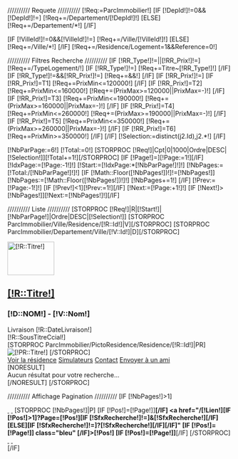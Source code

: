 ////////// Requete //////////
[!Req:=ParcImmobilier!]
[IF [!DepId!]!=0&&[!DepId!]!=]
	[!Req+=/Departement/[!DepId!]!]
[ELSE]
	[!Req+=/Departement/*!]
[/IF]

[IF [!VilleId!]!=0&&[!VilleId!]!=]
	[!Req+=/Ville/[!VilleId!]!]
[ELSE]
	[!Req+=/Ville/*!]
[/IF]
[!Req+=/Residence/Logement=1&&Reference=0!]

////////// Filtres Recherche //////////
[IF [!RR_Type!]!=||[!RR_Prix!]!=]
	[!Req+=/TypeLogement/!]
	[IF [!RR_Type!]!=]
		[!Req+=Titre~[!RR_Type!]!]
	[/IF]
	[IF [!RR_Type!]!=&&[!RR_Prix!]!=]
		[!Req+=&&!]
	[/IF]
	[IF [!RR_Prix!]!=]
		[IF [!RR_Prix!]=T1]
			[!Req+=PrixMin<=120000!]
		[/IF]
		[IF [!RR_Prix!]=T2]
			[!Req+=PrixMin<=160000!]
			[!Req+=(PrixMax>=120000||PrixMax=-)!]
		[/IF]
		[IF [!RR_Prix!]=T3]
			[!Req+=PrixMin<=190000!]
			[!Req+=(PrixMax>=160000||PrixMax=-)!]
		[/IF]
		[IF [!RR_Prix!]=T4]
			[!Req+=PrixMin<=260000!]
			[!Req+=(PrixMax>=190000||PrixMax=-)!]
		[/IF]
		[IF [!RR_Prix!]=T5]
			[!Req+=PrixMin<=350000!]
			[!Req+=(PrixMax>=260000||PrixMax=-)!]
		[/IF]
		[IF [!RR_Prix!]=T6]
			[!Req+=PrixMin>=350000!]
		[/IF]
	[/IF]
	[!Selection:=distinct(j2.Id),j2.*!]
[/IF]

[!NbParPage:=6!]
[!Total:=0!]
[STORPROC [!Req!]|Cpt|0|1000|Ordre|DESC|[!Selection!]][!Total+=1!][/STORPROC]
[IF [!Page!]=][!Page:=1!][/IF]
[!IdxPage:=[!Page:-1!]!]
[!Start:=[!IdxPage:*[!NbParPage!]!]!]
[!NbPages:=[!Total:/[!NbParPage!]!]!]
[IF [!Math::Floor([!NbPages!])!]!=[!NbPages!]]
	[!NbPages:=[!Math::Floor([!NbPages!])!]!]
	[!NbPages+=1!]
[/IF]
[!Prev:=[!Page:-1!]!]
[IF [!Prev!]<1][!Prev:=1!][/IF]
[!Next:=[!Page:+1!]!]
[IF [!Next!]>[!NbPages!]][!Next:=[!NbPages!]!][/IF]



////////// Liste //////////
[STORPROC [!Req!]|R|[!Start!]|[!NbParPage!]|Ordre|DESC|[!Selection!]]
	[STORPROC ParcImmobilier/Ville/Residence/[!R::Id!]|V][/STORPROC]
	[STORPROC ParcImmobilier/Departement/Ville/[!V::Id!]|D][/STORPROC]
	<div class="BlocResidence [IF [!Utils::isPair([!Pos!])!]] BRPair [ELSE] BRImpair [/IF]">
		<a class="bleu" href="/[!Systeme::getMenu(ParcImmobilier)!]/Departement/[!D::Lien!]/Ville/[!V::Lien!]/Residence/[!R::Lien!]"><img class="Icone" src="/[!R::Icone!].mini.105x75.jpg" width="105" height="75" alt="[!R::Titre!]" /></a>
		<h2><a class="bleu" href="/[!Systeme::getMenu(ParcImmobilier)!]/Departement/[!D::Lien!]/Ville/[!V::Lien!]/Residence/[!R::Lien!]">[!R::Titre!]</a></h2>
		<h3><span style="text-transform:uppercase">[!D::Nom!]</span> - [!V::Nom!]</h3>
		<div class="Livraison">Livraison [!R::DateLivraison!]</div>
		<div class="SousTitreCommercial">[!R::SousTitreCcial!]</div>
		<div class="Pictos">
			[STORPROC ParcImmobilier/PictoResidence/Residence/[!R::Id!]|PR]
				<img src="/[!PR::Picto!]" alt="[!PR::Titre!]" title="[!PR::Titre!]" />
			[/STORPROC]
		</div>
		<div class="ActionsResidence">
			<a class="VoirResidence bleu" href="/[!Systeme::getMenu(ParcImmobilier)!]/Departement/[!D::Lien!]/Ville/[!V::Lien!]/Residence/[!R::Lien!]">Voir la résidence</a>
			<a class="Simulateurs bleu" href="/Simulateurs">Simulateurs</a>
			<a class="Contact bleu" href="/[!Systeme::getMenu(Systeme/Contact)!]?C_Sujet=[URL]Résidence - [!R::Titre!][/URL]">Contact</a>
			<a class="EnvoyerAmi bleu" href="/Envoyer-Ami?C_Adresse=[URL][!Domaine!]/ParcImmobilier/Departement/[!D::Lien!]/Ville/[!V::Lien!]/Residence/[!R::Lien!][/URL]">Envoyer à un ami</a>
		</div>
	</div>
	[NORESULT]
		<div class="p10">Aucun résultat pour votre recherche...</div>
	[/NORESULT]
[/STORPROC]


////////// Affichage Pagination //////////
[IF [!NbPages!]>1]
	<div class="Pagination">
		<div class="PaginationBody">
			<a class="PagiFirst" href="/[!Lien!][IF [!SfxRecherche!]!=]?[!SfxRecherche!][/IF]">&nbsp;</a>
			<a class="PagiPrev" href="/[!Lien!][IF [!Prev!]>1]?Page=[!Prev!][IF [!SfxRecherche!]!=]&[!SfxRecherche!][/IF][ELSE][IF [!SfxRecherche!]!=]?[!SfxRecherche!][/IF][/IF]">&nbsp;</a>
			[STORPROC [!NbPages!]|P]
				[IF [!Pos!]=[!Page!]]<strong>[/IF]
				<a href="/[!Lien!][IF [!Pos!]>1]?Page=[!Pos!][IF [!SfxRecherche!]!=]&[!SfxRecherche!][/IF][ELSE][IF [!SfxRecherche!]!=]?[!SfxRecherche!][/IF][/IF]" [IF [!Pos!]=[!Page!]] class="bleu" [/IF]>[!Pos!]</a>
				[IF [!Pos!]=[!Page!]]</strong>[/IF]
			[/STORPROC]
			<a class="PagiNext" href="/[!Lien!]?Page=[!Next!][IF [!SfxRecherche!]!=]&[!SfxRecherche!][/IF]">&nbsp;</a>
			<a class="PagiLast" href="/[!Lien!]?Page=[!NbPages!][IF [!SfxRecherche!]!=]&[!SfxRecherche!][/IF]">&nbsp;</a>
		</div>
	</div>
[/IF]